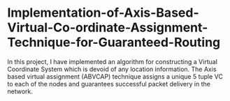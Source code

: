# Implementation-of-Axis-Based-Virtual-Co-ordinate-Assignment-Technique-for-Guaranteed-Routing
In this project, I have implemented an algorithm for constructing a Virtual Coordinate System which is devoid of any location information. The Axis based virtual assignment (ABVCAP) technique assigns a unique 5 tuple VC to each of the nodes and guarantees successful packet delivery in the network.
